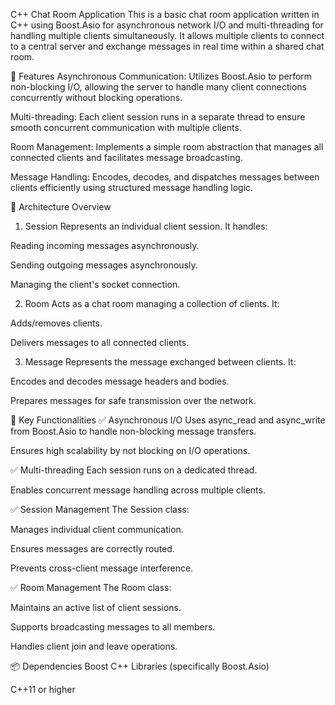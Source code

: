 C++ Chat Room Application
This is a basic chat room application written in C++ using Boost.Asio for asynchronous network I/O and multi-threading for handling multiple clients simultaneously. It allows multiple clients to connect to a central server and exchange messages in real time within a shared chat room.

🚀 Features
Asynchronous Communication:
Utilizes Boost.Asio to perform non-blocking I/O, allowing the server to handle many client connections concurrently without blocking operations.

Multi-threading:
Each client session runs in a separate thread to ensure smooth concurrent communication with multiple clients.

Room Management:
Implements a simple room abstraction that manages all connected clients and facilitates message broadcasting.

Message Handling:
Encodes, decodes, and dispatches messages between clients efficiently using structured message handling logic.

🧱 Architecture Overview
1. Session
Represents an individual client session. It handles:

Reading incoming messages asynchronously.

Sending outgoing messages asynchronously.

Managing the client's socket connection.

2. Room
Acts as a chat room managing a collection of clients. It:

Adds/removes clients.

Delivers messages to all connected clients.

3. Message
Represents the message exchanged between clients. It:

Encodes and decodes message headers and bodies.

Prepares messages for safe transmission over the network.

🔧 Key Functionalities
✅ Asynchronous I/O
Uses async_read and async_write from Boost.Asio to handle non-blocking message transfers.

Ensures high scalability by not blocking on I/O operations.

✅ Multi-threading
Each session runs on a dedicated thread.

Enables concurrent message handling across multiple clients.

✅ Session Management
The Session class:

Manages individual client communication.

Ensures messages are correctly routed.

Prevents cross-client message interference.

✅ Room Management
The Room class:

Maintains an active list of client sessions.

Supports broadcasting messages to all members.

Handles client join and leave operations.

📦 Dependencies
Boost C++ Libraries (specifically Boost.Asio)

C++11 or higher
